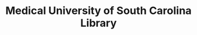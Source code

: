 ---
layout: repo
title: "Medical University of South Carolina Library"
id: 1952
permalink: repos/1952/
---